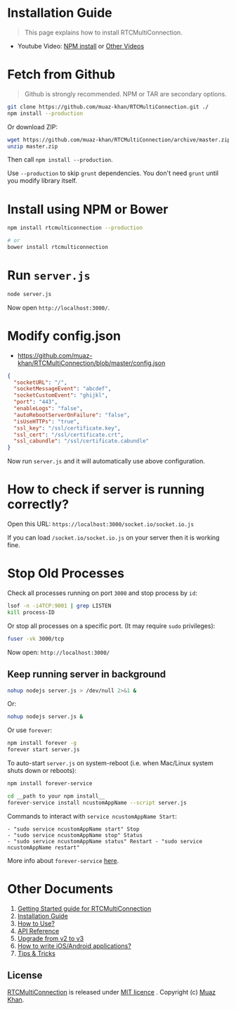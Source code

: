 # Installation Guide

> This page explains how to install RTCMultiConnection.

* Youtube Video: [NPM install](https://www.youtube.com/watch?v=EtsiYEW_T8Y) or [Other Videos](https://www.youtube.com/watch?v=EtsiYEW_T8Y&list=PLPRQUXAnRydKdyun-vjKPMrySoow2N4tl)

# Fetch from Github

> Github is strongly recommended. NPM or TAR are secondary options.

```sh
git clone https://github.com/muaz-khan/RTCMultiConnection.git ./
npm install --production
```

Or download ZIP:

```sh
wget https://github.com/muaz-khan/RTCMultiConnection/archive/master.zip
unzip master.zip
```

Then call `npm install --production`.

Use `--production` to skip `grunt` dependencies. You don't need `grunt` until you modify library itself.

# Install using NPM or Bower


```sh
npm install rtcmulticonnection --production

# or
bower install rtcmulticonnection
```

# Run `server.js`

```sh
node server.js
```

Now open `http://localhost:3000/`.

# Modify config.json

* https://github.com/muaz-khan/RTCMultiConnection/blob/master/config.json

```json
{
  "socketURL": "/",
  "socketMessageEvent": "abcdef",
  "socketCustomEvent": "ghijkl",
  "port": "443",
  "enableLogs": "false",
  "autoRebootServerOnFailure": "false",
  "isUseHTTPs": "true",
  "ssl_key": "/ssl/certificate.key",
  "ssl_cert": "/ssl/certificate.crt",
  "ssl_cabundle": "/ssl/certificate.cabundle"
}
```

Now run `server.js` and it will automatically use above configuration.

# How to check if server is running correctly?

Open this URL: `https://localhost:3000/socket.io/socket.io.js`

If you can load `/socket.io/socket.io.js` on your server then it is working fine.

# Stop Old Processes

Check all processes running on port `3000` and stop process by `id`:

```sh
lsof -n -i4TCP:9001 | grep LISTEN
kill process-ID
```

Or stop all processes on a specific port. (It may require `sudo` privileges):

```sh
fuser -vk 3000/tcp
```

Now open: `http://localhost:3000/`

## Keep running server in background

```sh
nohup nodejs server.js > /dev/null 2>&1 &
```

Or:

```sh
nohup nodejs server.js &
```

Or use `forever`:

```sh
npm install forever -g
forever start server.js
```

To auto-start `server.js` on system-reboot (i.e. when Mac/Linux system shuts down or reboots):

```sh
npm install forever-service

cd __path to your npm install__
forever-service install ncustomAppName --script server.js
```

Commands to interact with `service ncustomAppName Start`:

```
- "sudo service ncustomAppName start" Stop
- "sudo service ncustomAppName stop" Status
- "sudo service ncustomAppName status" Restart - "sudo service ncustomAppName restart"
```

More info about `forever-service` [here](http://stackoverflow.com/a/36027516/552182).

# Other Documents

1. [Getting Started guide for RTCMultiConnection](https://github.com/muaz-khan/RTCMultiConnection/tree/master/docs/getting-started.md)
2. [Installation Guide](https://github.com/muaz-khan/RTCMultiConnection/tree/master/docs/installation-guide.md)
3. [How to Use?](https://github.com/muaz-khan/RTCMultiConnection/tree/master/docs/how-to-use.md)
4. [API Reference](https://github.com/muaz-khan/RTCMultiConnection/tree/master/docs/api.md)
5. [Upgrade from v2 to v3](https://github.com/muaz-khan/RTCMultiConnection/tree/master/docs/upgrade.md)
6. [How to write iOS/Android applications?](https://github.com/muaz-khan/RTCMultiConnection/tree/master/docs/ios-android.md)
7. [Tips & Tricks](https://github.com/muaz-khan/RTCMultiConnection/blob/master/docs/tips-tricks.md)

## License

[RTCMultiConnection](https://github.com/muaz-khan/RTCMultiConnection) is released under [MIT licence](https://github.com/muaz-khan/RTCMultiConnection/blob/master/LICENSE.md) . Copyright (c) [Muaz Khan](https://MuazKhan.com/).
